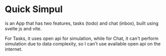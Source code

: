 # Quick Simpul

is an App that has two features, tasks (todo) and chat (inbox), built using svelte js and vite.

For Tasks, it uses open api for simulation, while for Chat, it can't perform simulation due to data complexity, so I can't use available open api on the internet.
